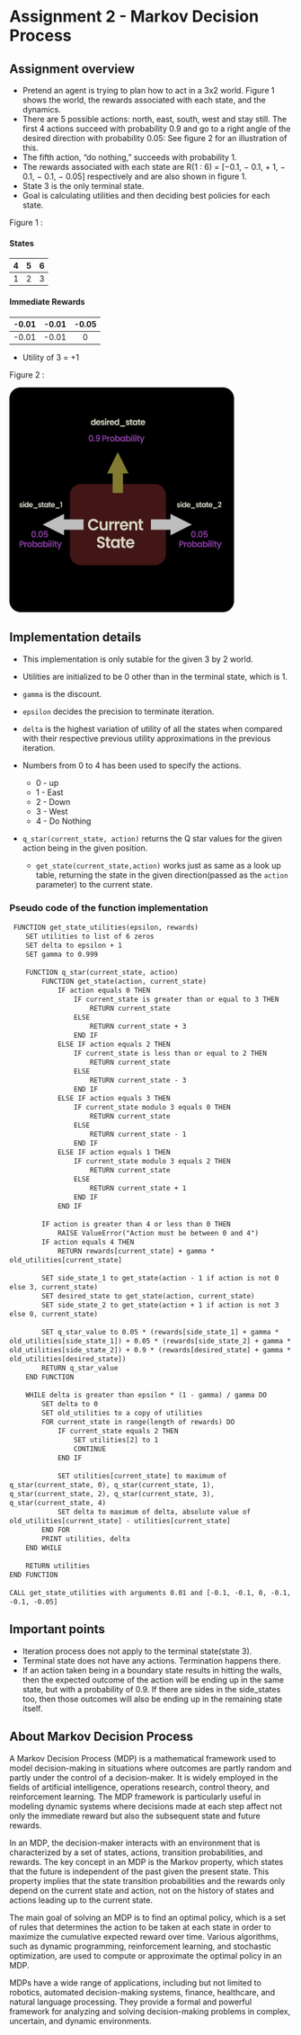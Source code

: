 # Assignment 2 - Markov Decision Process



## Assignment overview

*   Pretend an agent is trying to plan how to act in a 3x2 world.
Figure 1 shows the world, the rewards associated with each state, and the dynamics.
*   There are 5 possible actions: north, east, south, west and stay still. The first 4 actions
succeed with probability 0.9 and go to a right angle of the desired direction with
probability 0.05: See figure 2 for an illustration of this.
* The fifth action, “do nothing,”
succeeds with probability 1.
*   The rewards associated with each state are
R(1 : 6) = [−0.1, − 0.1, + 1, − 0.1, − 0.1, − 0.05] respectively and are also shown in figure 1.
*   State 3 is the only terminal state.
*   Goal is calculating utilities and then deciding best policies for each state.

Figure 1 :
#### States
4 |  5|6
:-------------------------:|:-------------------------:|:-------------------------:
1  |  2|3

#### Immediate Rewards
-0.01|  -0.01|-0.05
:-------------------------:|:-------------------------:|:-------------------------:
-0.01  |  -0.01|0 

* Utility of 3 = +1

Figure 2 :

<img src = "figure_2.png" width = 400>

## Implementation details
*   This implementation is only sutable for the given 3 by 2 world.
*    Utilities are initialized to be 0 other than in the terminal state, which is 1.
*   `gamma` is the discount.
*   `epsilon` decides the precision to terminate iteration.
*   `delta` is the highest variation of utility of all the states when compared with their respective previous  utility approximations in the previous iteration.
*   Numbers from 0 to 4 has been used to specify the actions.
    *   0 - up
    *   1 - East
    *   2 - Down
    *   3 - West
    *   4 - Do Nothing

*    `q_star(current_state, action)` returns the Q star values for the given action being in the given position. 
        *   `get_state(current_state,action)` works just as same as a look up table, returning the state in the given direction(passed as the `action` parameter) to the current state.
             

### Pseudo code of the function implementation

```plaintext
 FUNCTION get_state_utilities(epsilon, rewards)
    SET utilities to list of 6 zeros
    SET delta to epsilon + 1
    SET gamma to 0.999

    FUNCTION q_star(current_state, action)
        FUNCTION get_state(action, current_state)
            IF action equals 0 THEN
                IF current_state is greater than or equal to 3 THEN
                    RETURN current_state
                ELSE
                    RETURN current_state + 3
                END IF
            ELSE IF action equals 2 THEN
                IF current_state is less than or equal to 2 THEN
                    RETURN current_state
                ELSE
                    RETURN current_state - 3
                END IF
            ELSE IF action equals 3 THEN
                IF current_state modulo 3 equals 0 THEN
                    RETURN current_state
                ELSE
                    RETURN current_state - 1
                END IF
            ELSE IF action equals 1 THEN
                IF current_state modulo 3 equals 2 THEN
                    RETURN current_state
                ELSE
                    RETURN current_state + 1
                END IF
            END IF

        IF action is greater than 4 or less than 0 THEN
            RAISE ValueError("Action must be between 0 and 4")
        IF action equals 4 THEN
            RETURN rewards[current_state] + gamma * old_utilities[current_state]

        SET side_state_1 to get_state(action - 1 if action is not 0 else 3, current_state)
        SET desired_state to get_state(action, current_state)
        SET side_state_2 to get_state(action + 1 if action is not 3 else 0, current_state)

        SET q_star_value to 0.05 * (rewards[side_state_1] + gamma * old_utilities[side_state_1]) + 0.05 * (rewards[side_state_2] + gamma * old_utilities[side_state_2]) + 0.9 * (rewards[desired_state] + gamma * old_utilities[desired_state])
        RETURN q_star_value
    END FUNCTION

    WHILE delta is greater than epsilon * (1 - gamma) / gamma DO
        SET delta to 0
        SET old_utilities to a copy of utilities
        FOR current_state in range(length of rewards) DO
            IF current_state equals 2 THEN
                SET utilities[2] to 1
                CONTINUE
            END IF

            SET utilities[current_state] to maximum of q_star(current_state, 0), q_star(current_state, 1), q_star(current_state, 2), q_star(current_state, 3), q_star(current_state, 4)
            SET delta to maximum of delta, absolute value of old_utilities[current_state] - utilities[current_state]
        END FOR
        PRINT utilities, delta
    END WHILE

    RETURN utilities
END FUNCTION

CALL get_state_utilities with arguments 0.01 and [-0.1, -0.1, 0, -0.1, -0.1, -0.05]

```
## Important points
 * Iteration process does not apply to the terminal state(state 3).
 *  Terminal state does not have any actions. Termination happens there.
 *  If an action taken being in a boundary state results in hitting the walls, then the expected outcome of the action will be ending up in the same state, but with a probability of 0.9. If there are sides in the side_states too, then those outcomes will also be ending up in the remaining state itself.  
## About Markov Decision Process

A Markov Decision Process (MDP) is a mathematical framework used to model decision-making in situations where outcomes are partly random and partly under the control of a decision-maker. It is widely employed in the fields of artificial intelligence, operations research, control theory, and reinforcement learning. The MDP framework is particularly useful in modeling dynamic systems where decisions made at each step affect not only the immediate reward but also the subsequent state and future rewards.

In an MDP, the decision-maker interacts with an environment that is characterized by a set of states, actions, transition probabilities, and rewards. The key concept in an MDP is the Markov property, which states that the future is independent of the past given the present state. This property implies that the state transition probabilities and the rewards only depend on the current state and action, not on the history of states and actions leading up to the current state.

The main goal of solving an MDP is to find an optimal policy, which is a set of rules that determines the action to be taken at each state in order to maximize the cumulative expected reward over time. Various algorithms, such as dynamic programming, reinforcement learning, and stochastic optimization, are used to compute or approximate the optimal policy in an MDP.

MDPs have a wide range of applications, including but not limited to robotics, automated decision-making systems, finance, healthcare, and natural language processing. They provide a formal and powerful framework for analyzing and solving decision-making problems in complex, uncertain, and dynamic environments.
